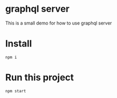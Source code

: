 # graphql server
This is a small demo for how to use graphql server

# Install
```
npm i
```

# Run this project
```
npm start
```
